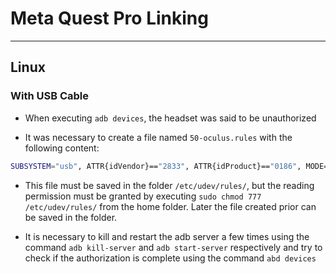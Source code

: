 # Meta Quest Pro Linking
___
## Linux
### With USB Cable
- When executing ```adb devices```, the headset was said to be unauthorized

- It was necessary to create a file named ```50-oculus.rules``` with the following content:
```bash
SUBSYSTEM="usb", ATTR{idVendor}=="2833", ATTR{idProduct}=="0186", MODE="0660" group="plugdev", symlink+="ocuquest%n"
```

- This file must be saved in the folder ```/etc/udev/rules/```, but the reading permission must be granted by executing  ```sudo chmod 777 /etc/udev/rules/``` from the home folder. Later the file created prior can be saved in the folder.

- It is necessary to kill and restart the adb server a few times using the command ```adb kill-server``` and ```adb start-server``` respectively and try to check if the authorization is complete using the command ```abd devices```

##
